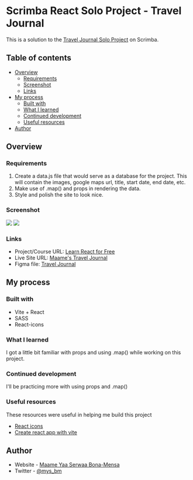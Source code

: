 # Scrimba React Solo Project - Travel Journal

This is a solution to the [Travel Journal Solo Project](https://scrimba.com/learn/learnreact/react-section-2-solo-project-co74f46f2b22693c5ea577559) on Scrimba.

## Table of contents

- [Overview](#overview)
  - [Requirements](#requirements)
  - [Screenshot](#screenshot)
  - [Links](#links)
- [My process](#my-process)
  - [Built with](#built-with)
  - [What I learned](#what-i-learned)
  - [Continued development](#continued-development)
  - [Useful resources](#useful-resources)
- [Author](#author)

## Overview
### Requirements
1. Create a data.js file that would serve as a database for the project. This will contain the images, google maps url, title, start date, end date, etc.
2. Make use of .map() and props in rendering the data.
3. Style and polish the site to look nice.

### Screenshot

![](./img/screenshot-dark.png) ![](./img/screenshot-light.png)


### Links

- Project/Course URL: [Learn React for Free](https://scrimba.com/learn/learnreact/react-section-2-solo-project-co74f46f2b22693c5ea577559)
- Live Site URL: [Maame's Travel Journal](https://mbonamensa.github.io/imb_travel-journal)
- Figma file: [Travel Journal](https://www.figma.com/file/QG4cOExkdbIbhSfWJhs2gs/Travel-Journal?node-id=0%3A1)

## My process

### Built with

- Vite + React
- SASS
- React-icons

### What I learned
I got a little bit familiar with props and using .map() while working on this project. 

### Continued development
I'll be practicing more with using props and .map()

### Useful resources

These resources were useful in helping me build this project
- [React icons](https://react-icons.github.io/react-icons/)
- [Create react app with vite](https://vitejs.dev/guide/)


## Author

- Website - [Maame Yaa Serwaa Bona-Mensa](https://mbonamensa.netlify.app)
- Twitter - [@mys_bm](https://www.twitter.com/mys_mb)
